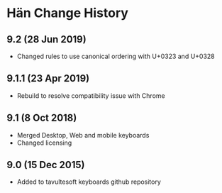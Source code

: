 Hän Change History
============================

9.2 (28 Jun 2019)
-------------------
* Changed rules to use canonical ordering with U+0323 and U+0328

9.1.1 (23 Apr 2019)
-------------------
* Rebuild to resolve compatibility issue with Chrome

9.1 (8 Oct 2018)
-----------------
* Merged Desktop, Web and mobile keyboards
* Changed licensing

9.0 (15 Dec 2015)
-----------------

* Added to tavultesoft keyboards github repository
